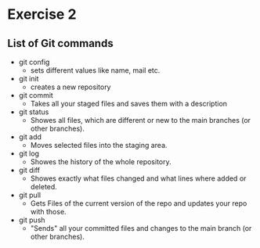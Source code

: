# Exercise 2

## List of Git commands

- git config
  * sets different values like name, mail etc.
- git init
  * creates a new repository
- git commit
  * Takes all your staged files and saves them with a description
- git status
  * Showes all files, which are different or new to the main branches (or other branches).
- git add
  * Moves selected files into the staging area.
- git log
  * Showes the history of the whole repository.
- git diff
  * Showes exactly what files changed and what lines where added or deleted.  
- git pull
  * Gets Files of the current version of the repo and updates your repo with those.
- git push
  * "Sends" all your committed files and changes to the main branch (or other branches).
